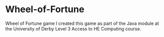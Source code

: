 # Wheel-of-Fortune
Wheel of Fortune game
I created this game as part of the Java module at the University of Derby Level 3 Access to HE Computing course.
